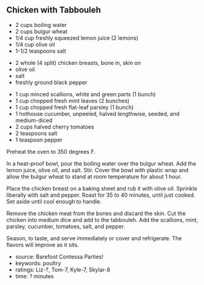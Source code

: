 Chicken with Tabbouleh
----------------------

- 2 cups boiling water
- 2 cups bulgur wheat
- 1/4 cup freshly squeezed lemon juice (2 lemons)
- 1/4 cup olive oil
- 1-1/2 teaspoons salt
<!-- -->
- 2 whole (4 split) chicken breasts, bone in, skin on
- olive oil
- salt
- freshly ground black pepper
<!-- -->
- 1 cup minced scallions, white and green parts (1 bunch)
- 1 cup chopped fresh mint leaves (2 bunches)
- 1 cup chopped fresh flat-leaf parsley (1 bunch)
- 1 hothouse cucumber, unpeeled, halved lengthwise, seeded, and medium-diced
- 2 cups halved cherry tomatoes
- 2 teaspoons salt
- 1 teaspoon pepper

Preheat the oven to 350 degrees F.

In a heat-proof bowl, pour the boiling water over the bulgur
wheat. Add the lemon juice, olive oil, and salt. Stir. Cover the bowl
with plastic wrap and allow the bulgur wheat to stand at room
temperature for about 1 hour.

Place the chicken breast on a baking sheet and rub it with olive
oil. Sprinkle liberally with salt and pepper. Roast for 35 to 40
minutes, until just cooked. Set aside until cool enough to handle.

Remove the chicken meat from the bones and discard the skin. Cut the
chicken into medium dice and add to the tabbouleh. Add the scallions,
mint, parsley, cucumber, tomatoes, salt, and pepper.

Season, to taste, and serve immediately or cover and refrigerate. The
flavors will improve as it sits.

- source: Barefoot Contessa Parties!
- keywords: poultry
- ratings: Liz-?, Tom-7, Kyle-7, Skylar-8
- time: ? minutes
